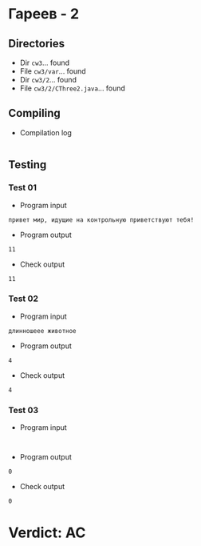 # Гареев - 2
## Directories
- Dir `cw3`... found
- File `cw3/var`... found
- Dir `cw3/2`... found
- File `cw3/2/CThree2.java`... found
## Compiling
- Compilation log
```

```
## Testing
### Test 01
- Program input
```
привет мир, идущие на контрольную приветствуют тебя!

```
- Program output
```
11

```
- Check output
```
11

```
### Test 02
- Program input
```
длинношеее животное

```
- Program output
```
4

```
- Check output
```
4

```
### Test 03
- Program input
```


```
- Program output
```
0

```
- Check output
```
0

```
# Verdict: AC
